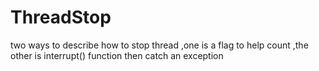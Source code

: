 # ThreadStop
two ways to describe how to stop thread ,one is a flag to help count ,the other is interrupt() function then catch an exception
